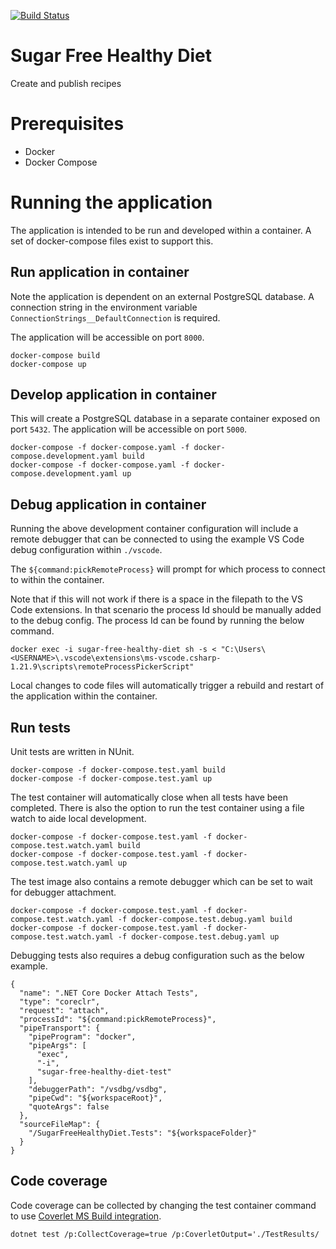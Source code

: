 [![Build Status](https://johnwatson484.visualstudio.com/John%20D%20Watson/_apis/build/status/Sugar%20Free%20Healthy%20Diet?branchName=master)](https://johnwatson484.visualstudio.com/John%20D%20Watson/_build/latest?definitionId=31&branchName=master)

# Sugar Free Healthy Diet
Create and publish recipes

# Prerequisites
- Docker
- Docker Compose

# Running the application
The application is intended to be run and developed within a container.  A set of docker-compose files exist to support this.

## Run application in container
Note the application is dependent on an external PostgreSQL database.  A connection string in the environment variable `ConnectionStrings__DefaultConnection` is required.

The application will be accessible on port `8000`.

```
docker-compose build
docker-compose up
```

## Develop application in container
This will create a PostgreSQL database in a separate container exposed on port `5432`.  The application will be accessible on port `5000`.

```
docker-compose -f docker-compose.yaml -f docker-compose.development.yaml build
docker-compose -f docker-compose.yaml -f docker-compose.development.yaml up
```

## Debug application in container
Running the above development container configuration will include a remote debugger that can be connected to using the example VS Code debug configuration within `./vscode`.

The `${command:pickRemoteProcess}` will prompt for which process to connect to within the container.  

Note that if this will not work if there is a space in the filepath to the VS Code extensions.  In that scenario the process Id should be manually added to the debug config.  The process Id can be found by running the below command.

`docker exec -i sugar-free-healthy-diet sh -s < "C:\Users\<USERNAME>\.vscode\extensions\ms-vscode.csharp-1.21.9\scripts\remoteProcessPickerScript"`

Local changes to code files will automatically trigger a rebuild and restart of the application within the container.

## Run tests
Unit tests are written in NUnit.

```
docker-compose -f docker-compose.test.yaml build
docker-compose -f docker-compose.test.yaml up
```

The test container will automatically close when all tests have been completed.  There is also the option to run the test container using a file watch to aide local development.

```
docker-compose -f docker-compose.test.yaml -f docker-compose.test.watch.yaml build
docker-compose -f docker-compose.test.yaml -f docker-compose.test.watch.yaml up
```

The test image also contains a remote debugger which can be set to wait for debugger attachment.

```
docker-compose -f docker-compose.test.yaml -f docker-compose.test.watch.yaml -f docker-compose.test.debug.yaml build
docker-compose -f docker-compose.test.yaml -f docker-compose.test.watch.yaml -f docker-compose.test.debug.yaml up
```

Debugging tests also requires a debug configuration such as the below example.

```
{
  "name": ".NET Core Docker Attach Tests",
  "type": "coreclr",
  "request": "attach",
  "processId": "${command:pickRemoteProcess}",
  "pipeTransport": {
    "pipeProgram": "docker",
    "pipeArgs": [
      "exec",
      "-i",
      "sugar-free-healthy-diet-test"
    ],
    "debuggerPath": "/vsdbg/vsdbg",
    "pipeCwd": "${workspaceRoot}",
    "quoteArgs": false
  },
  "sourceFileMap": {
    "/SugarFreeHealthyDiet.Tests": "${workspaceFolder}"
  }
}
```

## Code coverage
Code coverage can be collected by changing the test container command to use [Coverlet MS Build integration](https://github.com/tonerdo/coverlet/blob/master/Documentation/MSBuildIntegration.md).

`dotnet test /p:CollectCoverage=true /p:CoverletOutput='./TestResults/`
